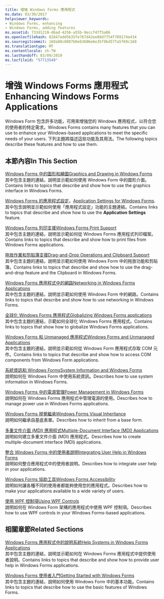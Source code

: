 ```yaml
---
title: 增強 Windows Forms 應用程式
ms.date: 03/30/2017
helpviewer_keywords:
- Windows Forms, enhancing
- Windows Forms, adding features
ms.assetid: 733d1219-d6ad-4256-a55b-9eccf47f5a06
ms.openlocfilehash: 82847add5b35fe767d42ee88d7754f789174e434
ms.sourcegitcommit: 160a88c8087b0e63606e6e35f9bd57fa5f69c168
ms.translationtype: MT
ms.contentlocale: zh-TW
ms.lasthandoff: 03/09/2019
ms.locfileid: "57713549"
---
```

# <a name="enhancing-windows-forms-applications"></a><span data-ttu-id="3b85c-102">增強 Windows Forms 應用程式</span><span class="sxs-lookup"><span data-stu-id="3b85c-102">Enhancing Windows Forms Applications</span></span>
<span data-ttu-id="3b85c-103">Windows Form 包含許多功能，可用來增強您的 Windows 應用程式，以符合您的使用者的特定需求。</span><span class="sxs-lookup"><span data-stu-id="3b85c-103">Windows Forms contains many features that you can use to enhance your Windows-based applications to meet the specific needs of your users.</span></span> <span data-ttu-id="3b85c-104">下列主題將描述這些功能及其用法。</span><span class="sxs-lookup"><span data-stu-id="3b85c-104">The following topics describe these features and how to use them.</span></span>  
  
## <a name="in-this-section"></a><span data-ttu-id="3b85c-105">本節內容</span><span class="sxs-lookup"><span data-stu-id="3b85c-105">In This Section</span></span>  
 [<span data-ttu-id="3b85c-106">Windows Forms 中的圖形和繪圖</span><span class="sxs-lookup"><span data-stu-id="3b85c-106">Graphics and Drawing in Windows Forms</span></span>](graphics-and-drawing-in-windows-forms.md)  
 <span data-ttu-id="3b85c-107">其中包含主題的連結，說明並示範如何使用 Windows Form 中的圖形介面。</span><span class="sxs-lookup"><span data-stu-id="3b85c-107">Contains links to topics that describe and show how to use the graphics interface in Windows Forms.</span></span>  
  
 <span data-ttu-id="3b85c-108">[Windows Forms 的應用程式設定](application-settings-for-windows-forms.md)。</span><span class="sxs-lookup"><span data-stu-id="3b85c-108">[Application Settings for Windows Forms](application-settings-for-windows-forms.md).</span></span>  
 <span data-ttu-id="3b85c-109">其中包含說明並示範如何使用「應用程式設定」功能的主題連結。</span><span class="sxs-lookup"><span data-stu-id="3b85c-109">Contains links to topics that describe and show how to use the **Application Settings** feature.</span></span>  
  
 [<span data-ttu-id="3b85c-110">Windows Forms 列印支援</span><span class="sxs-lookup"><span data-stu-id="3b85c-110">Windows Forms Print Support</span></span>](windows-forms-print-support.md)  
 <span data-ttu-id="3b85c-111">其中包含主題的連結，說明並示範如何從 Windows Forms 應用程式列印檔案。</span><span class="sxs-lookup"><span data-stu-id="3b85c-111">Contains links to topics that describe and show how to print files from Windows Forms applications.</span></span>  
  
 [<span data-ttu-id="3b85c-112">拖放作業和剪貼簿支援</span><span class="sxs-lookup"><span data-stu-id="3b85c-112">Drag-and-Drop Operations and Clipboard Support</span></span>](drag-and-drop-operations-and-clipboard-support.md)  
 <span data-ttu-id="3b85c-113">其中包含主題的連結，說明並示範如何使用 Windows Form 中的拖放功能和剪貼簿。</span><span class="sxs-lookup"><span data-stu-id="3b85c-113">Contains links to topics that describe and show how to use the drag-and-drop feature and the Clipboard in Windows Forms.</span></span>  
  
 [<span data-ttu-id="3b85c-114">Windows Forms 應用程式中的網路</span><span class="sxs-lookup"><span data-stu-id="3b85c-114">Networking in Windows Forms Applications</span></span>](networking-in-windows-forms-applications.md)  
 <span data-ttu-id="3b85c-115">其中包含主題的連結，說明並示範如何使用 Windows Form 中的網路。</span><span class="sxs-lookup"><span data-stu-id="3b85c-115">Contains links to topics that describe and show how to use networking in Windows Forms.</span></span>  
  
 [<span data-ttu-id="3b85c-116">全球化 Windows Forms 應用程式</span><span class="sxs-lookup"><span data-stu-id="3b85c-116">Globalizing Windows Forms applications</span></span>](globalizing-windows-forms.md)  
 <span data-ttu-id="3b85c-117">其中包含主題的連結，示範如何全球化 Windows Forms 應用程式。</span><span class="sxs-lookup"><span data-stu-id="3b85c-117">Contains links to topics that show how to globalize Windows Forms applications.</span></span>  
  
 [<span data-ttu-id="3b85c-118">Windows Forms 和 Unmanaged 應用程式</span><span class="sxs-lookup"><span data-stu-id="3b85c-118">Windows Forms and Unmanaged Applications</span></span>](windows-forms-and-unmanaged-applications.md)  
 <span data-ttu-id="3b85c-119">其中包含主題的連結，說明並示範如何從 Windows Form 應用程式存取 COM 元件。</span><span class="sxs-lookup"><span data-stu-id="3b85c-119">Contains links to topics that describe and show how to access COM components from Windows Form applications.</span></span>  
  
 [<span data-ttu-id="3b85c-120">系統資訊和 Windows Forms</span><span class="sxs-lookup"><span data-stu-id="3b85c-120">System Information and Windows Forms</span></span>](system-information-and-windows-forms.md)  
 <span data-ttu-id="3b85c-121">說明如何在 Windows Form 中使用系統資訊。</span><span class="sxs-lookup"><span data-stu-id="3b85c-121">Describes how to use system information in Windows Forms.</span></span>  
  
 [<span data-ttu-id="3b85c-122">Windows Forms 中的電源管理</span><span class="sxs-lookup"><span data-stu-id="3b85c-122">Power Management in Windows Forms</span></span>](power-management-in-windows-forms.md)  
 <span data-ttu-id="3b85c-123">說明如何在 Windows Forms 應用程式中管理電源的使用。</span><span class="sxs-lookup"><span data-stu-id="3b85c-123">Describes how to manage power use in Windows Forms applications.</span></span>  
  
 [<span data-ttu-id="3b85c-124">Windows Forms 視覺繼承</span><span class="sxs-lookup"><span data-stu-id="3b85c-124">Windows Forms Visual Inheritance</span></span>](windows-forms-visual-inheritance.md)  
 <span data-ttu-id="3b85c-125">說明如何繼承自基底表單。</span><span class="sxs-lookup"><span data-stu-id="3b85c-125">Describes how to inherit from a base form.</span></span>  
  
 [<span data-ttu-id="3b85c-126">多重文件介面 (MDI) 應用程式</span><span class="sxs-lookup"><span data-stu-id="3b85c-126">Multiple-Document Interface (MDI) Applications</span></span>](multiple-document-interface-mdi-applications.md)  
 <span data-ttu-id="3b85c-127">說明如何建立多重文件介面 (MDI) 應用程式。</span><span class="sxs-lookup"><span data-stu-id="3b85c-127">Describes how to create multiple-document interface (MDI) applications.</span></span>  
  
 [<span data-ttu-id="3b85c-128">整合 Windows Forms 中的使用者說明</span><span class="sxs-lookup"><span data-stu-id="3b85c-128">Integrating User Help in Windows Forms</span></span>](integrating-user-help-in-windows-forms.md)  
 <span data-ttu-id="3b85c-129">說明如何整合應用程式中的使用者說明。</span><span class="sxs-lookup"><span data-stu-id="3b85c-129">Describes how to integrate user help in your applications.</span></span>  
  
 [<span data-ttu-id="3b85c-130">Windows Forms 協助工具</span><span class="sxs-lookup"><span data-stu-id="3b85c-130">Windows Forms Accessibility</span></span>](windows-forms-accessibility.md)  
 <span data-ttu-id="3b85c-131">說明如何讓各種不同的使用者都能夠使用您的應用程式。</span><span class="sxs-lookup"><span data-stu-id="3b85c-131">Describes how to make your applications available to a wide variety of users.</span></span>  
  
 [<span data-ttu-id="3b85c-132">使用 WPF 控制項</span><span class="sxs-lookup"><span data-stu-id="3b85c-132">Using WPF Controls</span></span>](using-wpf-controls.md)  
 <span data-ttu-id="3b85c-133">說明如何在 Windows Form 架構的應用程式中使用 WPF 控制項。</span><span class="sxs-lookup"><span data-stu-id="3b85c-133">Describes how to use WPF controls in your Windows Forms-based applications.</span></span>  
  
## <a name="related-sections"></a><span data-ttu-id="3b85c-134">相關章節</span><span class="sxs-lookup"><span data-stu-id="3b85c-134">Related Sections</span></span>  
 [<span data-ttu-id="3b85c-135">Windows Forms 應用程式中的說明系統</span><span class="sxs-lookup"><span data-stu-id="3b85c-135">Help Systems in Windows Forms Applications</span></span>](help-systems-in-windows-forms-applications.md)  
 <span data-ttu-id="3b85c-136">其中包含主題的連結，說明並示範如何在 Windows Forms 應用程式中提供使用者說明。</span><span class="sxs-lookup"><span data-stu-id="3b85c-136">Contains links to topics that describe and show how to provide user help in Windows Forms applications.</span></span>  
  
 [<span data-ttu-id="3b85c-137">Windows Forms 使用者入門</span><span class="sxs-lookup"><span data-stu-id="3b85c-137">Getting Started with Windows Forms</span></span>](../getting-started-with-windows-forms.md)  
 <span data-ttu-id="3b85c-138">其中包含主題的連結，說明如何使用 Windows Form 中的基本功能。</span><span class="sxs-lookup"><span data-stu-id="3b85c-138">Contains links to topics that describe how to use the basic features of Windows Forms.</span></span>
